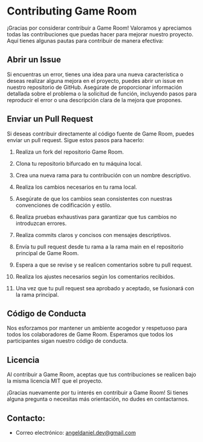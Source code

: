 # Contributing Game Room

¡Gracias por considerar contribuir a Game Room! Valoramos y apreciamos todas las contribuciones que puedas hacer para mejorar nuestro proyecto. Aquí tienes algunas pautas para contribuir de manera efectiva:

## Abrir un Issue

Si encuentras un error, tienes una idea para una nueva característica o deseas realizar alguna mejora en el proyecto, puedes abrir un issue en nuestro repositorio de GitHub. Asegúrate de proporcionar información detallada sobre el problema o la solicitud de función, incluyendo pasos para reproducir el error o una descripción clara de la mejora que propones.

## Enviar un Pull Request

Si deseas contribuir directamente al código fuente de Game Room, puedes enviar un pull request. Sigue estos pasos para hacerlo:

1. Realiza un fork del repositorio Game Room.

2. Clona tu repositorio bifurcado en tu máquina local.

3. Crea una nueva rama para tu contribución con un nombre descriptivo.

4. Realiza los cambios necesarios en tu rama local.

5. Asegúrate de que los cambios sean consistentes con nuestras convenciones de codificación y estilo.

6. Realiza pruebas exhaustivas para garantizar que tus cambios no introduzcan errores.

7. Realiza commits claros y concisos con mensajes descriptivos.

8. Envía tu pull request desde tu rama a la rama main en el repositorio principal de Game Room.

9. Espera a que se revise y se realicen comentarios sobre tu pull request.

10. Realiza los ajustes necesarios según los comentarios recibidos.

11. Una vez que tu pull request sea aprobado y aceptado, se fusionará con la rama principal.

## Código de Conducta

Nos esforzamos por mantener un ambiente acogedor y respetuoso para todos los colaboradores de Game Room. Esperamos que todos los participantes sigan nuestro código de conducta.

## Licencia

Al contribuir a Game Room, aceptas que tus contribuciones se realicen bajo la misma licencia MIT que el proyecto.

¡Gracias nuevamente por tu interés en contribuir a Game Room! Si tienes alguna pregunta o necesitas más orientación, no dudes en contactarnos.

Contacto:
----------
- Correo electrónico: angeldaniel.dev@gmail.com